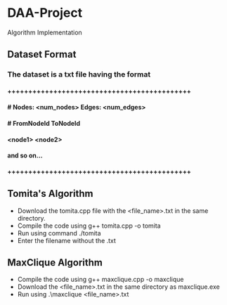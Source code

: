 # DAA-Project
Algorithm Implementation
## Dataset Format
### The dataset is a txt file having the format

#### ++++++++++++++++++++++++++++++++++++++++++++
#### \# Nodes: \<num_nodes\> Edges: \<num_edges\> 
#### \# FromNodeId ToNodeId 
#### \<node1\>    \<node2\>
#### and so on...
#### ++++++++++++++++++++++++++++++++++++++++++++

## Tomita's Algorithm
* Download the tomita.cpp file with the \<file_name\>.txt in the same directory.
* Compile the code using g++ tomita.cpp -o tomita
* Run using command ./tomita 
* Enter the filename without the .txt

## MaxClique Algorithm
* Compile the code using g++ maxclique.cpp -o maxclique
* Download the \<file_name\>.txt in the same directory as maxclique.exe
* Run using .\maxclique \<file_name\>.txt
